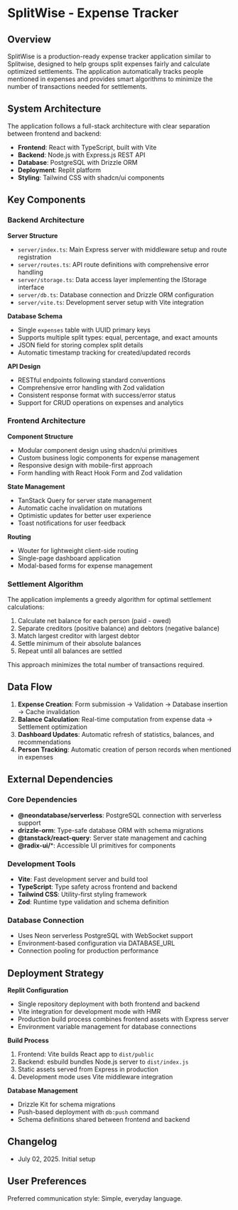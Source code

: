 # SplitWise - Expense Tracker

## Overview

SplitWise is a production-ready expense tracker application similar to Splitwise, designed to help groups split expenses fairly and calculate optimized settlements. The application automatically tracks people mentioned in expenses and provides smart algorithms to minimize the number of transactions needed for settlements.

## System Architecture

The application follows a full-stack architecture with clear separation between frontend and backend:

- **Frontend**: React with TypeScript, built with Vite
- **Backend**: Node.js with Express.js REST API
- **Database**: PostgreSQL with Drizzle ORM
- **Deployment**: Replit platform
- **Styling**: Tailwind CSS with shadcn/ui components

## Key Components

### Backend Architecture

**Server Structure**
- `server/index.ts`: Main Express server with middleware setup and route registration
- `server/routes.ts`: API route definitions with comprehensive error handling
- `server/storage.ts`: Data access layer implementing the IStorage interface
- `server/db.ts`: Database connection and Drizzle ORM configuration
- `server/vite.ts`: Development server setup with Vite integration

**Database Schema**
- Single `expenses` table with UUID primary keys
- Supports multiple split types: equal, percentage, and exact amounts
- JSON field for storing complex split details
- Automatic timestamp tracking for created/updated records

**API Design**
- RESTful endpoints following standard conventions
- Comprehensive error handling with Zod validation
- Consistent response format with success/error status
- Support for CRUD operations on expenses and analytics

### Frontend Architecture

**Component Structure**
- Modular component design using shadcn/ui primitives
- Custom business logic components for expense management
- Responsive design with mobile-first approach
- Form handling with React Hook Form and Zod validation

**State Management**
- TanStack Query for server state management
- Automatic cache invalidation on mutations
- Optimistic updates for better user experience
- Toast notifications for user feedback

**Routing**
- Wouter for lightweight client-side routing
- Single-page dashboard application
- Modal-based forms for expense management

### Settlement Algorithm

The application implements a greedy algorithm for optimal settlement calculations:
1. Calculate net balance for each person (paid - owed)
2. Separate creditors (positive balance) and debtors (negative balance)
3. Match largest creditor with largest debtor
4. Settle minimum of their absolute balances
5. Repeat until all balances are settled

This approach minimizes the total number of transactions required.

## Data Flow

1. **Expense Creation**: Form submission → Validation → Database insertion → Cache invalidation
2. **Balance Calculation**: Real-time computation from expense data → Settlement optimization
3. **Dashboard Updates**: Automatic refresh of statistics, balances, and recommendations
4. **Person Tracking**: Automatic creation of person records when mentioned in expenses

## External Dependencies

### Core Dependencies
- **@neondatabase/serverless**: PostgreSQL connection with serverless support
- **drizzle-orm**: Type-safe database ORM with schema migrations
- **@tanstack/react-query**: Server state management and caching
- **@radix-ui/***: Accessible UI primitives for components

### Development Tools
- **Vite**: Fast development server and build tool
- **TypeScript**: Type safety across frontend and backend
- **Tailwind CSS**: Utility-first styling framework
- **Zod**: Runtime type validation and schema definition

### Database Connection
- Uses Neon serverless PostgreSQL with WebSocket support
- Environment-based configuration via DATABASE_URL
- Connection pooling for production performance

## Deployment Strategy

**Replit Configuration**
- Single repository deployment with both frontend and backend
- Vite integration for development mode with HMR
- Production build process combines frontend assets with Express server
- Environment variable management for database connections

**Build Process**
1. Frontend: Vite builds React app to `dist/public`
2. Backend: esbuild bundles Node.js server to `dist/index.js`
3. Static assets served from Express in production
4. Development mode uses Vite middleware integration

**Database Management**
- Drizzle Kit for schema migrations
- Push-based deployment with `db:push` command
- Schema definitions shared between frontend and backend

## Changelog

- July 02, 2025. Initial setup

## User Preferences

Preferred communication style: Simple, everyday language.